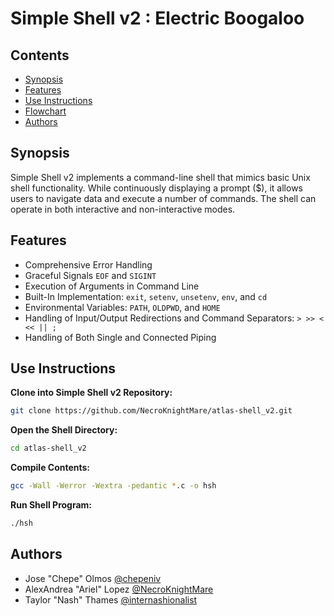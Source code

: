 # Simple Shell v2 : Electric Boogaloo 

## Contents

- [Synopsis](#synopsis)
- [Features](#features)
- [Use Instructions](#use-instructions)
- [Flowchart](#flowchart)
- [Authors](#authors)

## Synopsis

Simple Shell v2 implements a command-line shell that mimics basic Unix shell functionality. While continuously displaying a prompt ($), it allows users to navigate data and execute a number of commands. The shell can operate in both interactive and non-interactive modes.

## Features

- Comprehensive Error Handling
- Graceful Signals `EOF` and `SIGINT` 
- Execution of Arguments in Command Line
- Built-In Implementation: `exit`, `setenv`, `unsetenv`, `env`, and `cd`
- Environmental Variables: `PATH`, `OLDPWD`, and `HOME`
- Handling of Input/Output Redirections and Command Separators: `> >> < << || ;`
- Handling of Both Single and Connected Piping

## Use Instructions

**Clone into Simple Shell v2 Repository:**

```bash
git clone https://github.com/NecroKnightMare/atlas-shell_v2.git
```

**Open the Shell Directory:**

```bash
cd atlas-shell_v2
```

**Compile Contents:**

```bash
gcc -Wall -Werror -Wextra -pedantic *.c -o hsh
```

**Run Shell Program:**

```bash
./hsh
```

## Authors

- Jose "Chepe" Olmos [@chepeniv](https://github.com/chepeniv)<br>
- AlexAndrea "Ariel" Lopez [@NecroKnightMare](https://github.com/NecroKnightMare)<br>
- Taylor "Nash" Thames [@internashionalist](https://github.com/internashionalist/internashionalist/blob/main/README.md)
